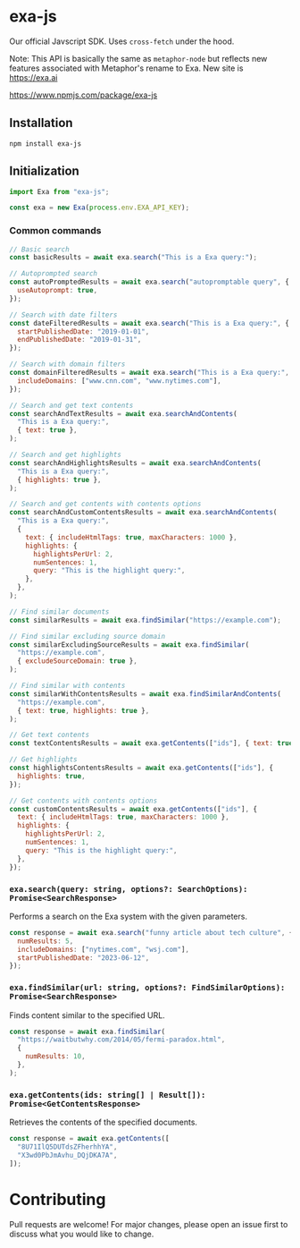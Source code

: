 # exa-js

Our official Javscript SDK. Uses `cross-fetch` under the hood.

Note: This API is basically the same as `metaphor-node` but reflects new
features associated with Metaphor's rename to Exa. New site is https://exa.ai

https://www.npmjs.com/package/exa-js

## Installation

```
npm install exa-js
```

## Initialization

```js
import Exa from "exa-js";

const exa = new Exa(process.env.EXA_API_KEY);
```

### Common commands

```js
// Basic search
const basicResults = await exa.search("This is a Exa query:");

// Autoprompted search
const autoPromptedResults = await exa.search("autopromptable query", {
  useAutoprompt: true,
});

// Search with date filters
const dateFilteredResults = await exa.search("This is a Exa query:", {
  startPublishedDate: "2019-01-01",
  endPublishedDate: "2019-01-31",
});

// Search with domain filters
const domainFilteredResults = await exa.search("This is a Exa query:", {
  includeDomains: ["www.cnn.com", "www.nytimes.com"],
});

// Search and get text contents
const searchAndTextResults = await exa.searchAndContents(
  "This is a Exa query:",
  { text: true },
);

// Search and get highlights
const searchAndHighlightsResults = await exa.searchAndContents(
  "This is a Exa query:",
  { highlights: true },
);

// Search and get contents with contents options
const searchAndCustomContentsResults = await exa.searchAndContents(
  "This is a Exa query:",
  {
    text: { includeHtmlTags: true, maxCharacters: 1000 },
    highlights: {
      highlightsPerUrl: 2,
      numSentences: 1,
      query: "This is the highlight query:",
    },
  },
);

// Find similar documents
const similarResults = await exa.findSimilar("https://example.com");

// Find similar excluding source domain
const similarExcludingSourceResults = await exa.findSimilar(
  "https://example.com",
  { excludeSourceDomain: true },
);

// Find similar with contents
const similarWithContentsResults = await exa.findSimilarAndContents(
  "https://example.com",
  { text: true, highlights: true },
);

// Get text contents
const textContentsResults = await exa.getContents(["ids"], { text: true });

// Get highlights
const highlightsContentsResults = await exa.getContents(["ids"], {
  highlights: true,
});

// Get contents with contents options
const customContentsResults = await exa.getContents(["ids"], {
  text: { includeHtmlTags: true, maxCharacters: 1000 },
  highlights: {
    highlightsPerUrl: 2,
    numSentences: 1,
    query: "This is the highlight query:",
  },
});
```

### `exa.search(query: string, options?: SearchOptions): Promise<SearchResponse>`

Performs a search on the Exa system with the given parameters.

```javascript
const response = await exa.search("funny article about tech culture", {
  numResults: 5,
  includeDomains: ["nytimes.com", "wsj.com"],
  startPublishedDate: "2023-06-12",
});
```

### `exa.findSimilar(url: string, options?: FindSimilarOptions): Promise<SearchResponse>`

Finds content similar to the specified URL.

```javascript
const response = await exa.findSimilar(
  "https://waitbutwhy.com/2014/05/fermi-paradox.html",
  {
    numResults: 10,
  },
);
```

### `exa.getContents(ids: string[] | Result[]): Promise<GetContentsResponse>`

Retrieves the contents of the specified documents.

```javascript
const response = await exa.getContents([
  "8U71IlQ5DUTdsZFherhhYA",
  "X3wd0PbJmAvhu_DQjDKA7A",
]);
```

# Contributing

Pull requests are welcome! For major changes, please open an issue first to discuss what you would like to change.
